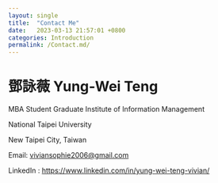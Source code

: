 ```yaml
---
layout: single
title:  "Contact Me"
date:   2023-03-13 21:57:01 +0800
categories: Introduction
permalink: /Contact.md/
---
```

# 鄧詠薇 Yung-Wei Teng
MBA Student
Graduate Institute of Information Management

National Taipei University

New Taipei City, Taiwan


Email: viviansophie2006@gmail.com

LinkedIn : https://www.linkedin.com/in/yung-wei-teng-vivian/


